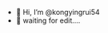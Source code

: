 - 👋 Hi, I’m @kongyingrui54
- 👀 waiting for edit....


<!---
kongyingrui54/kongyingrui54 is a ✨ special ✨ repository because its `README.md` (this file) appears on your GitHub profile.
You can click the Preview link to take a look at your changes.
--->
